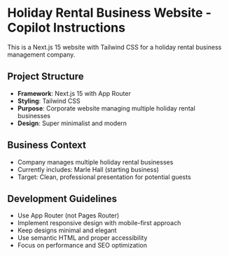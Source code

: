 <!-- Use this file to provide workspace-specific custom instructions to Copilot. For more details, visit https://code.visualstudio.com/docs/copilot/copilot-customization#_use-a-githubcopilotinstructionsmd-file -->

# Holiday Rental Business Website - Copilot Instructions

This is a Next.js 15 website with Tailwind CSS for a holiday rental business management company.

## Project Structure
- **Framework**: Next.js 15 with App Router
- **Styling**: Tailwind CSS
- **Purpose**: Corporate website managing multiple holiday rental businesses
- **Design**: Super minimalist and modern

## Business Context
- Company manages multiple holiday rental businesses
- Currently includes: Marle Hall (starting business)
- Target: Clean, professional presentation for potential guests

## Development Guidelines
- Use App Router (not Pages Router)
- Implement responsive design with mobile-first approach
- Keep designs minimal and elegant
- Use semantic HTML and proper accessibility
- Focus on performance and SEO optimization
